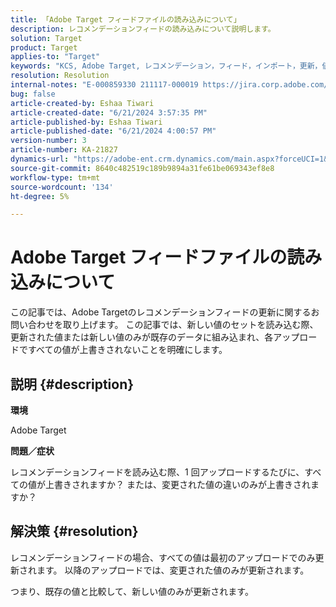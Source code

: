 ```yaml
---
title: 「Adobe Target フィードファイルの読み込みについて」
description: レコメンデーションフィードの読み込みについて説明します。
solution: Target
product: Target
applies-to: "Target"
keywords: "KCS, Adobe Target, レコメンデーション，フィード，インポート，更新，値，期間"
resolution: Resolution
internal-notes: "E-000859330 211117-000019 https://jira.corp.adobe.com/browse/RECS-5411"
bug: false
article-created-by: Eshaa Tiwari
article-created-date: "6/21/2024 3:57:35 PM"
article-published-by: Eshaa Tiwari
article-published-date: "6/21/2024 4:00:57 PM"
version-number: 3
article-number: KA-21827
dynamics-url: "https://adobe-ent.crm.dynamics.com/main.aspx?forceUCI=1&pagetype=entityrecord&etn=knowledgearticle&id=e281bef3-e62f-ef11-840a-6045bd029b18"
source-git-commit: 8640c482519c189b9894a31fe61be069343ef8e8
workflow-type: tm+mt
source-wordcount: '134'
ht-degree: 5%

---
```


# Adobe Target フィードファイルの読み込みについて


この記事では、Adobe Targetのレコメンデーションフィードの更新に関するお問い合わせを取り上げます。 この記事では、新しい値のセットを読み込む際、更新された値または新しい値のみが既存のデータに組み込まれ、各アップロードですべての値が上書きされないことを明確にします。

## 説明 {#description}


<b>環境</b>

Adobe Target

<b>問題／症状</b>

レコメンデーションフィードを読み込む際、1 回アップロードするたびに、すべての値が上書きされますか？ または、変更された値の違いのみが上書きされますか？


## 解決策 {#resolution}


レコメンデーションフィードの場合、すべての値は最初のアップロードでのみ更新されます。 以降のアップロードでは、変更された値のみが更新されます。

つまり、既存の値と比較して、新しい値のみが更新されます。
